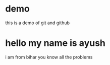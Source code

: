 # demo
this is a demo of git and github
# hello my name is ayush
i am from bihar 
you know all the problems